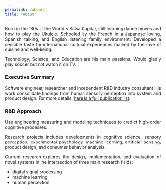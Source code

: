 ```yaml
---
permalink: /about/
title: "About"
---
```

<div style="text-align: justify"> 
Born in the '80s at the World´s Salsa Capital, still learning dance moves and how to play the Ukulele.
Schooled by the French in a Japanese loving, Spanish talking, and English listening family environment. 
Developed a sensible taste for international cultural experiences marked by the love of cuisine and well-being. 

Technology, Science, and Education are his main passions.
Would gladly play soccer but not watch it on TV.
</div>

### Executive Summary
<div style="text-align: justify"> 
Software engineer, researcher and independent R&D industry consultant His work consolidate findings from human sensory 
perception into system and product design. 
For more details, <a href="https://drive.google.com/file/d/1MWmJbVHdLEPpsAEKh4eYnjSDmsbhY2qW/view?usp=share_link" > here is a full publication list</a>.
</div>

### R&D Approach

<div style="text-align: justify"> 
Use engineering measuring and modeling techniques to predict high-order cognitive processes. 

Research projects includes developments in cognitive science, sensory perception, experimental psychology, 
machine learning, artificial sensing, product design, and consumer behavior analysis. 

Current research explores the design, implementation, and evaluation of novel systems in the intersection 
of three main research fields: 
 <ul>
   <li>digital signal processing </li>
   <li>machine learning </li>
   <li>human perception</li>
 </ul>
</div>


